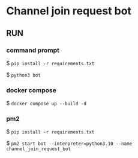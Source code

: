 # Channel join request bot


## RUN

### command prompt

$ ```pip install -r requirements.txt```

$ ```python3 bot```

### docker compose

$ ```docker compose up --build -d```

### pm2

$ ```pip install -r requirements.txt```

$ ```pm2 start bot --interpreter=python3.10 --name channel_join_request_bot```
